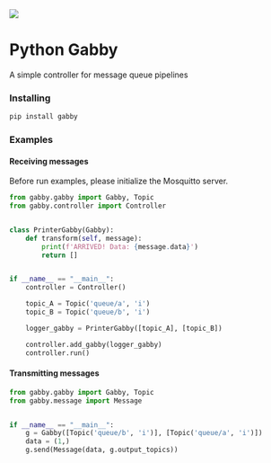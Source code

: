 <a href="https://codeclimate.com/github/luanguimaraesla/gabby/maintainability">
  <img src="https://api.codeclimate.com/v1/badges/dc94cbf3854b542d3862/maintainability" />
</a>

# Python Gabby

A simple controller for message queue pipelines

### Installing

```bash
pip install gabby
```

### Examples

#### Receiving messages

Before run examples, please initialize the Mosquitto server.


```python
from gabby.gabby import Gabby, Topic
from gabby.controller import Controller


class PrinterGabby(Gabby):
    def transform(self, message):
        print(f'ARRIVED! Data: {message.data}')
        return []


if __name__ == "__main__":
    controller = Controller()

    topic_A = Topic('queue/a', 'i')
    topic_B = Topic('queue/b', 'i')

    logger_gabby = PrinterGabby([topic_A], [topic_B])

    controller.add_gabby(logger_gabby)
    controller.run()
```

#### Transmitting messages

```python
from gabby.gabby import Gabby, Topic
from gabby.message import Message


if __name__ == "__main__":
    g = Gabby([Topic('queue/b', 'i')], [Topic('queue/a', 'i')])
    data = (1,)
    g.send(Message(data, g.output_topics))

```

